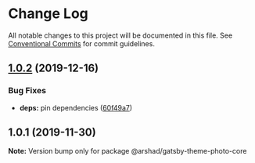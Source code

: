 # Change Log

All notable changes to this project will be documented in this file.
See [Conventional Commits](https://conventionalcommits.org) for commit guidelines.

## [1.0.2](https://github.com/arshad/gatsby-themes/compare/@arshad/gatsby-theme-photo-core@1.0.1...@arshad/gatsby-theme-photo-core@1.0.2) (2019-12-16)


### Bug Fixes

* **deps:** pin dependencies ([60f49a7](https://github.com/arshad/gatsby-themes/commit/60f49a749a42f983312a0c6f5f4c8700102dda09))





## 1.0.1 (2019-11-30)

**Note:** Version bump only for package @arshad/gatsby-theme-photo-core
